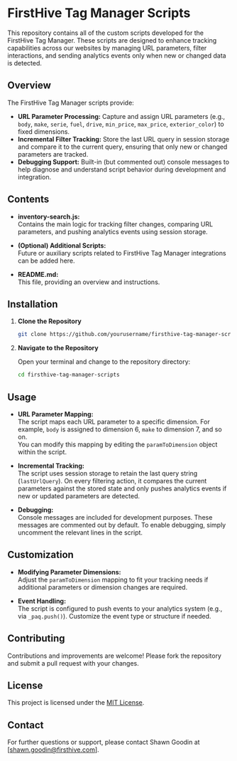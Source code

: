 # FirstHive Tag Manager Scripts

This repository contains all of the custom scripts developed for the FirstHive Tag Manager. These scripts are designed to enhance tracking capabilities across our websites by managing URL parameters, filter interactions, and sending analytics events only when new or changed data is detected.

## Overview

The FirstHive Tag Manager scripts provide:
- **URL Parameter Processing:** Capture and assign URL parameters (e.g., `body`, `make`, `serie`, `fuel`, `drive`, `min_price`, `max_price`, `exterior_color`) to fixed dimensions.
- **Incremental Filter Tracking:** Store the last URL query in session storage and compare it to the current query, ensuring that only new or changed parameters are tracked.
- **Debugging Support:** Built-in (but commented out) console messages to help diagnose and understand script behavior during development and integration.

## Contents

- **inventory-search.js:**  
  Contains the main logic for tracking filter changes, comparing URL parameters, and pushing analytics events using session storage.

- **(Optional) Additional Scripts:**  
  Future or auxiliary scripts related to FirstHive Tag Manager integrations can be added here.

- **README.md:**  
  This file, providing an overview and instructions.

## Installation

1. **Clone the Repository**

   ```bash
   git clone https://github.com/yourusername/firsthive-tag-manager-scripts.git

2. **Navigate to the Repository**

   Open your terminal and change to the repository directory:

    ```bash
    cd firsthive-tag-manager-scripts

## Usage

- **URL Parameter Mapping:**  
  The script maps each URL parameter to a specific dimension. For example, `body` is assigned to dimension 6, `make` to dimension 7, and so on.  
  You can modify this mapping by editing the `paramToDimension` object within the script.

- **Incremental Tracking:**  
  The script uses session storage to retain the last query string (`lastUrlQuery`). On every filtering action, it compares the current parameters against the stored state and only pushes analytics events if new or updated parameters are detected.

- **Debugging:**  
  Console messages are included for development purposes. These messages are commented out by default. To enable debugging, simply uncomment the relevant lines in the script.

## Customization

- **Modifying Parameter Dimensions:**  
  Adjust the `paramToDimension` mapping to fit your tracking needs if additional parameters or dimension changes are required.

- **Event Handling:**  
  The script is configured to push events to your analytics system (e.g., via `_paq.push()`). Customize the event type or structure if needed.

## Contributing

Contributions and improvements are welcome! Please fork the repository and submit a pull request with your changes.

## License

This project is licensed under the [MIT License](LICENSE).

## Contact

For further questions or support, please contact Shawn Goodin at [shawn.goodin@firsthive.com].
